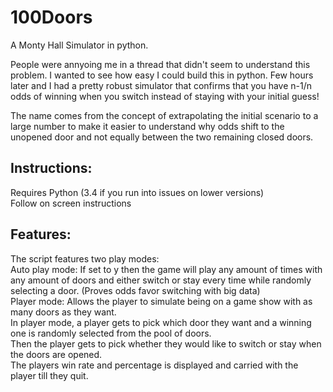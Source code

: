# 100Doors
A Monty Hall Simulator in python.

People were annyoing me in a thread that didn't seem to understand this problem. I wanted to see how easy I could build this 
in python.
Few hours later and I had a pretty robust simulator that confirms that you have n-1/n odds of winning when you switch 
instead of staying with your initial guess!  

The name comes from the concept of extrapolating the initial scenario to a large number to make it easier to understand
why odds shift to the unopened door and not equally between the two remaining closed doors.  


## Instructions:
Requires Python (3.4 if you run into issues on lower versions)  
Follow on screen instructions  

## Features: 
The script features two play modes:  
Auto play mode: If set to y then the game will play any amount of times with any amount of doors and either switch or stay 
every time while randomly selecting a door. (Proves odds favor switching with big data)  
Player mode: Allows the player to simulate being on a game show with as many doors as they want.  
In player mode, a player gets to pick which door they want and  a winning one is randomly selected from the pool of 
doors.  
Then the player gets to pick whether they would like to switch or stay when the doors are opened.  
The players win rate and percentage is displayed and carried with the player till they quit.  
